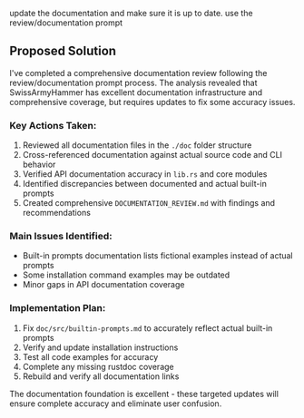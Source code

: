 update the documentation and make sure it is up to date. use the review/documentation prompt

## Proposed Solution

I've completed a comprehensive documentation review following the review/documentation prompt process. The analysis revealed that SwissArmyHammer has excellent documentation infrastructure and comprehensive coverage, but requires updates to fix some accuracy issues.

### Key Actions Taken:
1. Reviewed all documentation files in the `./doc` folder structure
2. Cross-referenced documentation against actual source code and CLI behavior  
3. Verified API documentation accuracy in `lib.rs` and core modules
4. Identified discrepancies between documented and actual built-in prompts
5. Created comprehensive `DOCUMENTATION_REVIEW.md` with findings and recommendations

### Main Issues Identified:
- Built-in prompts documentation lists fictional examples instead of actual prompts
- Some installation command examples may be outdated
- Minor gaps in API documentation coverage

### Implementation Plan:
1. Fix `doc/src/builtin-prompts.md` to accurately reflect actual built-in prompts
2. Verify and update installation instructions  
3. Test all code examples for accuracy
4. Complete any missing rustdoc coverage
5. Rebuild and verify all documentation links

The documentation foundation is excellent - these targeted updates will ensure complete accuracy and eliminate user confusion.